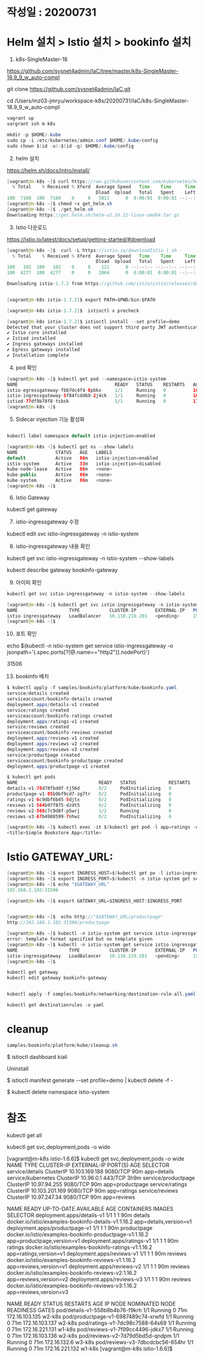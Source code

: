 # 작성일 : 20200731
# Helm 설치 > Istio 설치 > bookinfo 설치 

1. k8s-SingleMaster-18

https://github.com/sysnet4admin/IaC/tree/master/k8s-SingleMaster-18.9_9_w_auto-compl

git clone https://github.com/sysnet4admin/IaC.git

cd /Users/mz03-jmryu/workspace-k8s/20200731/IaC/k8s-SingleMaster-18.9_9_w_auto-compl

```java
vagrant up 
vargrant ssh m-k8s 
```


```java
mkdir -p $HOME/.kube
sudo cp -i /etc/kubernetes/admin.conf $HOME/.kube/config
sudo chown $(id -u):$(id -g) $HOME/.kube/config
```

2. helm 설치 

https://helm.sh/docs/intro/install/


```java
[vagrant@m-k8s ~]$ curl https://raw.githubusercontent.com/kubernetes/helm/master/scripts/get > get_helm.sh
  % Total    % Received % Xferd  Average Speed   Time    Time     Time  Current
                                 Dload  Upload   Total   Spent    Left  Speed
100  7160  100  7160    0     0   5811      0  0:00:01  0:00:01 --:--:--  5816
[vagrant@m-k8s ~]$ chmod +x get_helm.sh
[vagrant@m-k8s ~]$ ./get_helm.sh
Downloading https://get.helm.sh/helm-v2.16.12-linux-amd64.tar.gz
```


3. Istio 다운로드 

https://istio.io/latest/docs/setup/getting-started/#download


```java
[vagrant@m-k8s ~]$  curl -L https://istio.io/downloadIstio | sh -
  % Total    % Received % Xferd  Average Speed   Time    Time     Time  Current
                                 Dload  Upload   Total   Spent    Left  Speed
100   102  100   102    0     0    121      0 --:--:-- --:--:-- --:--:--   121
100  4277  100  4277    0     0   2864      0  0:00:01  0:00:01 --:--:-- 4176k

Downloading istio-1.7.2 from https://github.com/istio/istio/releases/download/1.7.2/istio-1.7.2-linux-amd64.tar.gz ...


[vagrant@m-k8s istio-1.7.2]$ export PATH=$PWD/bin:$PATH
```

```java
[vagrant@m-k8s istio-1.7.2]$  istioctl x precheck 

[vagrant@m-k8s istio-1.7.2]$ istioctl install --set profile=demo
Detected that your cluster does not support third party JWT authentication. Falling back to less secure first party JWT. See https://istio.io/docs/ops/best-practices/security/#configure-third-party-service-account-tokens for details.
✔ Istio core installed                                                                                                                                                                         
✔ Istiod installed                                                                                                                                                                                                                               
✔ Ingress gateways installed                                                                                                                                                                                                                                                                   
✔ Egress gateways installed                                                                                                                                                                                                                                                                    
✔ Installation complete                                                                                                                                                                                                                                                                   

```

4. pod 확인 

```java
[vagrant@m-k8s ~]$ kubectl get pod --namespace=istio-system
NAME                                    READY   STATUS    RESTARTS   AGE
istio-egressgateway-fbb7dc4f4-8pbkx     1/1     Running   0          16m
istio-ingressgateway-5f84fcdd69-2j4ck   1/1     Running   0          16m
istiod-77df9b78f8-tsbsk                 1/1     Running   0          17m
[vagrant@m-k8s ~]$ 
```

5. Sidecar injection 기능 활성화

```java

kubectl label namespace default istio-injection=enabled

[vagrant@m-k8s ~]$ kubectl get ns --show-labels
NAME              STATUS   AGE   LABELS
default           Active   86m   istio-injection=enabled
istio-system      Active   33m   istio-injection=disabled
kube-node-lease   Active   86m   <none>
kube-public       Active   86m   <none>
kube-system       Active   86m   <none>
[vagrant@m-k8s ~]$ 
```

6. Istio Gateway

kubectl get gateway

7. istio-ingressgateway 수정 

kubectl edit svc istio-ingressgateway -n istio-system

8.  istio-ingressgateway 내용 확인 


kubectl get svc istio-ingressgateway -n istio-system --show-labels

kubectl describe gateway bookinfo-gateway 





9. 아이피 확인 

```java
kubectl get svc istio-ingressgateway -n istio-system --show-labels

[vagrant@m-k8s ~]$ kubectl get svc istio-ingressgateway -n istio-system --show-labels
NAME                   TYPE           CLUSTER-IP       EXTERNAL-IP   PORT(S)                                                                      AGE   LABELS
istio-ingressgateway   LoadBalancer   10.110.219.201   <pending>     15021:30103/TCP,80:31506/TCP,443:30439/TCP,31400:31299/TCP,15443:32046/TCP   30m   app=istio-ingressgateway,install.operator.istio.io/owning-resource-namespace=istio-system,install.operator.istio.io/owning-resource=installed-state,istio.io/rev=default,istio=ingressgateway,operator.istio.io/component=IngressGateways,operator.istio.io/managed=Reconcile,operator.istio.io/version=1.7.2,release=istio
[vagrant@m-k8s ~]$ 
```

10. 포트 확인

echo $(kubectl -n istio-system get service istio-ingressgateway -o jsonpath='{.spec.ports[?(@.name=="http2")].nodePort}')

31506


13. bookinfo 배치

```java
$ kubectl apply -f samples/bookinfo/platform/kube/bookinfo.yaml
service/details created
serviceaccount/bookinfo-details created
deployment.apps/details-v1 created
service/ratings created
serviceaccount/bookinfo-ratings created
deployment.apps/ratings-v1 created
service/reviews created
serviceaccount/bookinfo-reviews created
deployment.apps/reviews-v1 created
deployment.apps/reviews-v2 created
deployment.apps/reviews-v3 created
service/productpage created
serviceaccount/bookinfo-productpage created
deployment.apps/productpage-v1 created
```

```java
$ kubectl get pods
NAME                              READY   STATUS            RESTARTS   AGE
details-v1-78d78fbddf-tj56d       0/2     PodInitializing   0          2m30s
productpage-v1-85b9bf9cd7-zg7tr   0/2     PodInitializing   0          2m29s
ratings-v1-6c9dbf6b45-5djtx       0/2     PodInitializing   0          2m29s
reviews-v1-564b97f875-dzdt5       0/2     PodInitializing   0          2m30s
reviews-v2-568c7c9d8f-p5wrj       1/2     Running           0          2m29s
reviews-v3-67b4988599-7nhwz       0/2     PodInitializing   0          2m29s
```

```java
[vagrant@m-k8s ~]$ kubectl exec -it $(kubectl get pod -l app=ratings -o jsonpath='{.items[0].metadata.name}') -c ratings -- curl productpage:9080/productpage | grep -o "<title>.*</title>"
<title>Simple Bookstore App</title>
```

# Istio GATEWAY_URL:

```java
[vagrant@m-k8s ~]$ export INGRESS_HOST=$(kubectl get po -l istio=ingressgateway -n istio-system -o jsonpath='{.items[0].status.hostIP}')
[vagrant@m-k8s ~]$ export INGRESS_PORT=$(kubectl -n istio-system get service istio-ingressgateway -o jsonpath='{.spec.ports[?(@.name=="http2")].nodePort}')
[vagrant@m-k8s ~]$ echo "$GATEWAY_URL"
192.168.1.102:31506

[vagrant@m-k8s ~]$ export GATEWAY_URL=$INGRESS_HOST:$INGRESS_PORT


[vagrant@m-k8s ~]$  echo http://"$GATEWAY_URL/productpage"
http://192.168.1.102:31506/productpage

[vagrant@m-k8s ~]$ kubectl -n istio-system get service istio-ingressgateway -o jsonpath
error: template format specified but no template given
[vagrant@m-k8s ~]$ kubectl -n istio-system get service istio-ingressgateway 
NAME                   TYPE           CLUSTER-IP       EXTERNAL-IP   PORT(S)                                                                      AGE
istio-ingressgateway   LoadBalancer   10.110.219.201   <pending>     15021:30103/TCP,80:31506/TCP,443:30439/TCP,31400:31299/TCP,15443:32046/TCP   24m
[vagrant@m-k8s ~]$ 

```



```java
kubectl get gateway
kubectl edit gateway bookinfo-gateway 


kubectl apply -f samples/bookinfo/networking/destination-rule-all.yaml

kubectl get destinationrules -o yaml

```


# cleanup 
```java
samples/bookinfo/platform/kube/cleanup.sh
```


$ istioctl dashboard kiali


Uninstall

$ istioctl manifest generate --set profile=demo | kubectl delete -f -

$ kubectl delete namespace istio-system


# 참조 

kubectl get all

kubectl get svc,deployment,pods -o wide


[vagrant@m-k8s istio-1.6.6]$ kubectl get svc,deployment,pods -o wide
NAME                  TYPE        CLUSTER-IP       EXTERNAL-IP   PORT(S)    AGE    SELECTOR
service/details       ClusterIP   10.103.169.188   <none>        9080/TCP   90m    app=details
service/kubernetes    ClusterIP   10.96.0.1        <none>        443/TCP    3h9m   <none>
service/productpage   ClusterIP   10.97.94.255     <none>        9080/TCP   90m    app=productpage
service/ratings       ClusterIP   10.103.201.169   <none>        9080/TCP   90m    app=ratings
service/reviews       ClusterIP   10.97.247.34     <none>        9080/TCP   90m    app=reviews

NAME                             READY   UP-TO-DATE   AVAILABLE   AGE   CONTAINERS    IMAGES                                                    SELECTOR
deployment.apps/details-v1       1/1     1            1           90m   details       docker.io/istio/examples-bookinfo-details-v1:1.16.2       app=details,version=v1
deployment.apps/productpage-v1   1/1     1            1           90m   productpage   docker.io/istio/examples-bookinfo-productpage-v1:1.16.2   app=productpage,version=v1
deployment.apps/ratings-v1       1/1     1            1           90m   ratings       docker.io/istio/examples-bookinfo-ratings-v1:1.16.2       app=ratings,version=v1
deployment.apps/reviews-v1       1/1     1            1           90m   reviews       docker.io/istio/examples-bookinfo-reviews-v1:1.16.2       app=reviews,version=v1
deployment.apps/reviews-v2       1/1     1            1           90m   reviews       docker.io/istio/examples-bookinfo-reviews-v2:1.16.2       app=reviews,version=v2
deployment.apps/reviews-v3       1/1     1            1           90m   reviews       docker.io/istio/examples-bookinfo-reviews-v3:1.16.2       app=reviews,version=v3

NAME                                  READY   STATUS    RESTARTS   AGE   IP               NODE     NOMINATED NODE   READINESS GATES
pod/details-v1-558b8b4b76-f9krh       1/1     Running   0          71m   172.16.103.135   w2-k8s   <none>           <none>
pod/productpage-v1-6987489c74-xrwfd   1/1     Running   0          71m   172.16.103.137   w2-k8s   <none>           <none>
pod/ratings-v1-7dc98c7588-64s69       1/1     Running   0          71m   172.16.221.131   w1-k8s   <none>           <none>
pod/reviews-v1-7f99cc4496-jdkx7       1/1     Running   0          71m   172.16.103.136   w2-k8s   <none>           <none>
pod/reviews-v2-7d79d5bd5d-qndpm       1/1     Running   0          71m   172.16.132.6     w3-k8s   <none>           <none>
pod/reviews-v3-7dbcdcbc56-654hr       1/1     Running   0          71m   172.16.221.132   w1-k8s   <none>           <none>
[vagrant@m-k8s istio-1.6.6]$ 
